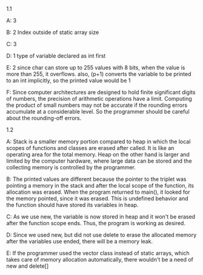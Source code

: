 1.1 

A: 3

B: 2 Index outside of static array size

C: 3 

D: 1 type of variable declared as int first

E: 2 since char can store up to 255 values with 8 bits, when the value is more than 255, it overflows. also, (p+1) converts the variable to be printed to an int implicitly, so the printed value would be 1

F: Since computer architectures are designed to hold finite significant digits of numbers, the precision of arithmetic operations have a limit. Computing the product of small numbers may not be accurate if the rounding errors accumulate at a considerable level. So the programmer should be careful about the rounding-off errors.

1.2

A: Stack is a smaller memory portion compared to heap in which the local scopes of functions and classes are erased after called. It is like an operating area for the total memory. Heap on the other hand is larger and limited by the computer hardware, where large data can be stored and the collecting memory is controlled by the programmer.

B: The printed values are different because the pointer to the triplet was pointing a memory in the stack and after the local scope of the function, its allocation was erased. When the program returned to main(), it looked for the memory pointed, since it was erased. This is undefined behavior and the function should have stored its variables in heap.

C: As we use new, the variable is now stored in heap and it won't be erased after the function scope ends. Thus, the program is working as desired.

D: Since we used new, but did not use delete to erase the allocated memory after the variables use ended, there will be a memory leak.

E: If the programmer used the vector class instead of static arrays, which takes care of memory allocation automatically, there wouldn't be a need of new and delete[]
